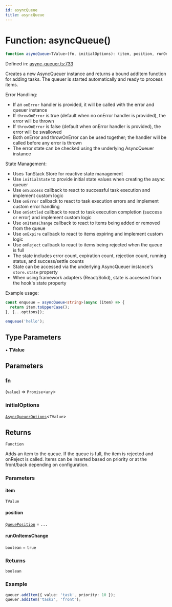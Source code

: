 ```yaml
---
id: asyncQueue
title: asyncQueue
---
```


<!-- DO NOT EDIT: this page is autogenerated from the type comments -->

# Function: asyncQueue()

```ts
function asyncQueue<TValue>(fn, initialOptions): (item, position, runOnItemsChange) => boolean
```

Defined in: [async-queuer.ts:733](https://github.com/TanStack/pacer/blob/main/packages/pacer/src/async-queuer.ts#L733)

Creates a new AsyncQueuer instance and returns a bound addItem function for adding tasks.
The queuer is started automatically and ready to process items.

Error Handling:
- If an `onError` handler is provided, it will be called with the error and queuer instance
- If `throwOnError` is true (default when no onError handler is provided), the error will be thrown
- If `throwOnError` is false (default when onError handler is provided), the error will be swallowed
- Both onError and throwOnError can be used together; the handler will be called before any error is thrown
- The error state can be checked using the underlying AsyncQueuer instance

State Management:
- Uses TanStack Store for reactive state management
- Use `initialState` to provide initial state values when creating the async queuer
- Use `onSuccess` callback to react to successful task execution and implement custom logic
- Use `onError` callback to react to task execution errors and implement custom error handling
- Use `onSettled` callback to react to task execution completion (success or error) and implement custom logic
- Use `onItemsChange` callback to react to items being added or removed from the queue
- Use `onExpire` callback to react to items expiring and implement custom logic
- Use `onReject` callback to react to items being rejected when the queue is full
- The state includes error count, expiration count, rejection count, running status, and success/settle counts
- State can be accessed via the underlying AsyncQueuer instance's `store.state` property
- When using framework adapters (React/Solid), state is accessed from the hook's state property

Example usage:
```ts
const enqueue = asyncQueue<string>(async (item) => {
  return item.toUpperCase();
}, {...options});

enqueue('hello');
```

## Type Parameters

• **TValue**

## Parameters

### fn

(`value`) => `Promise`\<`any`\>

### initialOptions

[`AsyncQueuerOptions`](../../interfaces/asyncqueueroptions.md)\<`TValue`\>

## Returns

`Function`

Adds an item to the queue. If the queue is full, the item is rejected and onReject is called.
Items can be inserted based on priority or at the front/back depending on configuration.

### Parameters

#### item

`TValue`

#### position

[`QueuePosition`](../../type-aliases/queueposition.md) = `...`

#### runOnItemsChange

`boolean` = `true`

### Returns

`boolean`

### Example

```ts
queuer.addItem({ value: 'task', priority: 10 });
queuer.addItem('task2', 'front');
```
